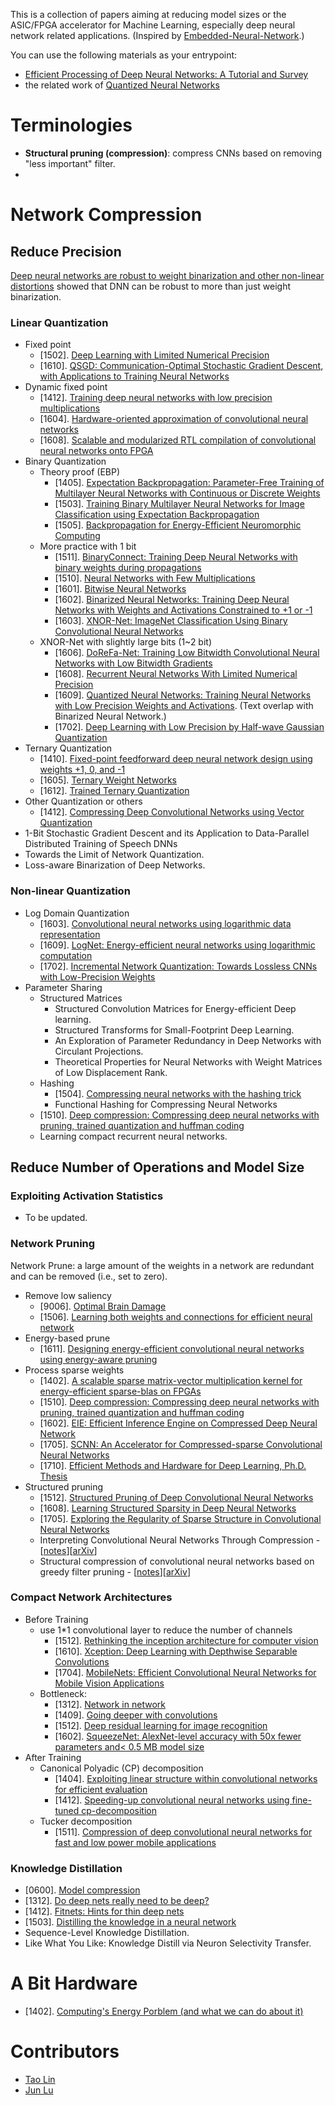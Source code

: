 This is a collection of papers aiming at reducing model sizes or the ASIC/FPGA accelerator for Machine Learning, especially deep neural network related applications. (Inspired by [Embedded-Neural-Network](https://github.com/ZhishengWang/Embedded-Neural-Network).)

You can use the following materials as your entrypoint:
* [Efficient Processing of Deep Neural Networks: A Tutorial and Survey](https://arxiv.org/abs/1703.09039)
* the related work of [Quantized Neural Networks](https://arxiv.org/abs/1609.07061)

# Terminologies

- **Structural pruning (compression)**: compress CNNs based on removing "less important" filter.
- 

# Network Compression

## Reduce Precision
[Deep neural networks are robust to weight binarization and other non-linear distortions](https://arxiv.org/abs/1606.01981) showed that DNN can be robust to more than just weight binarization.


### Linear Quantization
* Fixed point
    * [1502]. [Deep Learning with Limited Numerical Precision](https://arxiv.org/abs/1502.02551)
    * [1610]. [QSGD: Communication-Optimal Stochastic Gradient Descent, with Applications to Training Neural Networks](https://arxiv.org/abs/1610.02132)
* Dynamic fixed point
    * [1412]. [Training deep neural networks with low precision multiplications](https://arxiv.org/abs/1412.7024)
    * [1604]. [Hardware-oriented approximation of convolutional neural networks](https://arxiv.org/abs/1604.03168)
    * [1608]. [Scalable and modularized RTL compilation of convolutional neural networks onto FPGA](http://ieeexplore.ieee.org/document/7577356/)
* Binary Quantization
    * Theory proof (EBP)
        * [1405]. [Expectation Backpropagation: Parameter-Free Training of Multilayer Neural Networks with Continuous or Discrete Weights](https://papers.nips.cc/paper/5269-expectation-backpropagation-parameter-free-training-of-multilayer-neural-networks-with-continuous-or-discrete-weights.pdf)
        * [1503]. [Training Binary Multilayer Neural Networks for Image Classification using Expectation Backpropagation](https://arxiv.org/abs/1503.03562)
        * [1505]. [Backpropagation for Energy-Efficient Neuromorphic Computing](https://papers.nips.cc/paper/5862-backpropagation-for-energy-efficient-neuromorphic-computing)
    * More practice with 1 bit
        * [1511]. [BinaryConnect: Training Deep Neural Networks with binary weights during propagations](https://arxiv.org/abs/1511.00363)
        * [1510]. [Neural Networks with Few Multiplications](https://arxiv.org/abs/1510.03009)
        * [1601]. [Bitwise Neural Networks](https://arxiv.org/abs/1601.06071)
        * [1602]. [Binarized Neural Networks: Training Deep Neural Networks with Weights and Activations Constrained to +1 or -1](https://arxiv.org/abs/1602.02830)
        * [1603]. [XNOR-Net: ImageNet Classification Using Binary Convolutional Neural Networks](https://arxiv.org/abs/1603.05279)
    * XNOR-Net with slightly large bits (1~2 bit)
        * [1606]. [DoReFa-Net: Training Low Bitwidth Convolutional Neural Networks with Low Bitwidth Gradients](https://arxiv.org/abs/1606.06160)
        * [1608]. [Recurrent Neural Networks With Limited Numerical Precision](https://arxiv.org/abs/1608.06902)
        * [1609]. [Quantized Neural Networks: Training Neural Networks with Low Precision Weights and Activations](https://arxiv.org/abs/1609.07061). (Text overlap with Binarized Neural Network.)
        * [1702]. [Deep Learning with Low Precision by Half-wave Gaussian Quantization](https://arxiv.org/abs/1702.00953)
* Ternary Quantization
    * [1410]. [Fixed-point feedforward deep neural network design using weights +1, 0, and -1](http://ieeexplore.ieee.org/document/6986082/)
    * [1605]. [Ternary Weight Networks](https://arxiv.org/abs/1605.04711)
    * [1612]. [Trained Ternary Quantization](https://arxiv.org/abs/1612.01064)
* Other Quantization or others
    * [1412]. [Compressing Deep Convolutional Networks using Vector Quantization](https://arxiv.org/abs/1412.6115)
* 1-Bit Stochastic Gradient Descent and its Application to Data-Parallel Distributed Training of Speech DNNs
* Towards the Limit of Network Quantization.
* Loss-aware Binarization of Deep Networks.


### Non-linear Quantization
* Log Domain Quantization
    * [1603]. [Convolutional neural networks using logarithmic data representation](https://arxiv.org/abs/1603.01025)
    * [1609]. [LogNet: Energy-efficient neural networks using logarithmic computation](http://ieeexplore.ieee.org/stamp/stamp.jsp?arnumber=7953288)
    * [1702]. [Incremental Network Quantization: Towards Lossless CNNs with Low-Precision Weights](https://arxiv.org/abs/1702.03044)
* Parameter Sharing
    * Structured Matrices
        * Structured Convolution Matrices for Energy-efficient Deep learning.
        * Structured Transforms for Small-Footprint Deep Learning.
        * An Exploration of Parameter Redundancy in Deep Networks with Circulant Projections.
        * Theoretical Properties for Neural Networks with Weight Matrices of Low Displacement Rank.
    * Hashing
        * [1504]. [Compressing neural networks with the hashing trick](https://arxiv.org/abs/1504.04788)
        * Functional Hashing for Compressing Neural Networks
    * [1510]. [Deep compression: Compressing deep neural networks with pruning, trained quantization and huffman coding](https://arxiv.org/abs/1510.00149)
    * Learning compact recurrent neural networks.


## Reduce Number of Operations and Model Size
### Exploiting Activation Statistics
* To be updated.


### Network Pruning
Network Prune: a large amount of the weights in a network are redundant and can be removed (i.e., set to zero).

* Remove low saliency
    * [9006]. [Optimal Brain Damage](http://yann.lecun.com/exdb/publis/pdf/lecun-90b.pdf)
    * [1506]. [Learning both weights and connections for efficient neural network](https://arxiv.org/abs/1506.02626)
* Energy-based prune
    * [1611]. [Designing energy-efficient convolutional neural networks using energy-aware pruning](https://arxiv.org/abs/1611.05128)
* Process sparse weights
    * [1402]. [A scalable sparse matrix-vector multiplication kernel for energy-efficient sparse-blas on FPGAs](https://dl.acm.org/citation.cfm?id=2554785)
    * [1510]. [Deep compression: Compressing deep neural networks with pruning, trained quantization and huffman coding](https://arxiv.org/abs/1510.00149)
    * [1602]. [EIE: Efficient Inference Engine on Compressed Deep Neural Network](https://arxiv.org/abs/1602.01528)
    * [1705]. [SCNN: An Accelerator for Compressed-sparse Convolutional Neural Networks](https://arxiv.org/abs/1708.04485)
    * [1710]. [Efficient Methods and Hardware for Deep Learning, Ph.D. Thesis](https://purl.stanford.edu/qf934gh3708)
* Structured pruning
    * [1512]. [Structured Pruning of Deep Convolutional Neural Networks](https://arxiv.org/abs/1512.08571)
    * [1608]. [Learning Structured Sparsity in Deep Neural Networks](https://arxiv.org/abs/1608.03665)
    * [1705]. [Exploring the Regularity of Sparse Structure in Convolutional Neural Networks](https://arxiv.org/abs/1705.08922)
    * Interpreting Convolutional Neural Networks Through Compression - [[notes](notes/interpret-cnn-compress.md)][[arXiv](https://arxiv.org/abs/1711.02329)]
    * Structural compression of convolutional neural networks based on greedy filter pruning - [[notes](notes/interpret-cnn-compress.md)][[arXiv](https://arxiv.org/abs/1705.07356)]


### Compact Network Architectures
* Before Training
    * use 1*1 convolutional layer to reduce the number of channels
        * [1512]. [Rethinking the inception architecture for computer vision](https://arxiv.org/abs/1512.00567)
        * [1610]. [Xception: Deep Learning with Depthwise Separable Convolutions](https://arxiv.org/abs/1610.02357)
        * [1704]. [MobileNets: Efficient Convolutional Neural Networks for Mobile Vision Applications](https://arxiv.org/abs/1704.04861)
    * Bottleneck:
        * [1312]. [Network in network](https://arxiv.org/abs/1312.4400)
        * [1409]. [Going deeper with convolutions](https://arxiv.org/abs/1409.4842)
        * [1512]. [Deep residual learning for image recognition](https://arxiv.org/abs/1512.03385)
        * [1602]. [SqueezeNet: AlexNet-level accuracy with 50x fewer parameters and< 0.5 MB model size](https://arxiv.org/abs/1602.07360)
* After Training
    * Canonical Polyadic (CP) decomposition
        * [1404]. [Exploiting linear structure within convolutional networks for efficient evaluation](https://arxiv.org/abs/1404.0736)
        * [1412]. [Speeding-up convolutional neural networks using fine-tuned cp-decomposition](https://arxiv.org/abs/1412.6553)
    * Tucker decomposition
        * [1511]. [Compression of deep convolutional neural networks for fast and low power mobile applications](https://arxiv.org/abs/1511.06530)


### Knowledge Distillation
* [0600]. [Model compression](https://www.cs.cornell.edu/~caruana/compression.kdd06.pdf)
* [1312]. [Do deep nets really need to be deep?](https://arxiv.org/abs/1312.6184)
* [1412]. [Fitnets: Hints for thin deep nets](https://arxiv.org/abs/1412.6550)
* [1503]. [Distilling the knowledge in a neural network](https://arxiv.org/abs/1503.02531)
* Sequence-Level Knowledge Distillation.
* Like What You Like: Knowledge Distill via Neuron Selectivity Transfer.


# A Bit Hardware
* [1402]. [Computing's Energy Porblem (and what we can do about it)](http://ieeexplore.ieee.org/document/6757323/)

# Contributors
- [Tao Lin](https://github.com/IamTao)
- [Jun Lu](https://github.com/junlulocky)
